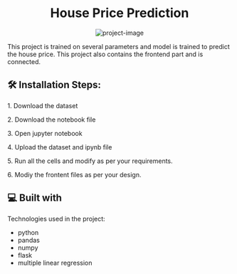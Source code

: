 <h1 align="center" id="title">House Price Prediction</h1>

<p align="center"><img src="https://socialify.git.ci/RishabhKumar25/House-Predicto/image?description=1&amp;descriptionEditable=A%20machine%20learning%20project%20that%20is%20trained%20on%20various%20parameters%20to%20make%20predictions%20on%20House%20Price.&amp;language=1&amp;name=1&amp;owner=1&amp;theme=Light" alt="project-image"></p>

<p id="description">This project is trained on several parameters and model is trained to predict the house price. This project also contains the frontend part and is connected.</p>

<h2>🛠️ Installation Steps:</h2>

<p>1. Download the dataset</p>

<p>2. Download the notebook file</p>

<p>3. Open jupyter notebook</p>

<p>4. Upload the dataset and ipynb file</p>

<p>5. Run all the cells and modify as per your requirements.</p>

<p>6. Modiy the frontent files as per your design.</p>

  
  
<h2>💻 Built with</h2>

Technologies used in the project:

*   python
*   pandas
*   numpy
*   flask
*   multiple linear regression
